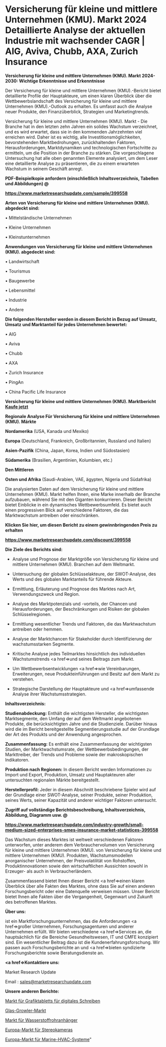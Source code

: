 # Versicherung für kleine und mittlere Unternehmen (KMU). Markt 2024 Detaillierte Analyse der aktuellen Industrie mit wachsender CAGR | AIG, Aviva, Chubb, AXA, Zurich Insurance

<strong>Versicherung für kleine und mittlere Unternehmen (KMU). Markt 2024-2030: Wichtige Erkenntnisse und Erkenntnisse</strong>

Der Versicherung für kleine und mittlere Unternehmen (KMU).-Bericht bietet detaillierte Profile der Hauptakteure, um einen klaren Überblick über die Wettbewerbslandschaft des Versicherung für kleine und mittlere Unternehmen (KMU).-Outlook zu erhalten. Es umfasst auch die Analyse neuer Produkte, den Finanzüberblick, Strategien und Marketingtrends.

Versicherung für kleine und mittlere Unternehmen (KMU). Markt - Die Branche hat in den letzten zehn Jahren ein solides Wachstum verzeichnet, und es wird erwartet, dass sie in den kommenden Jahrzehnten viel erreichen wird. Daher ist es wichtig, alle Investitionsmöglichkeiten, bevorstehenden Marktbedrohungen, zurückhaltenden Faktoren, Herausforderungen, Marktdynamiken und technologischen Fortschritte zu ermitteln, um die Position in der Branche zu stärken. Die vorgeschlagene Untersuchung hat alle oben genannten Elemente analysiert, um dem Leser eine detaillierte Analyse zu präsentieren, die zu einem erwarteten Wachstum in seinem Geschäft anregt.



<strong><b>PDF-Beispielkopie anfordern (einschließlich Inhaltsverzeichnis, Tabellen und Abbildungen) @ </b></strong>

<strong><a href=https://www.marketresearchupdate.com/sample/399558>

<strong>https://www.marketresearchupdate.com/sample/399558</u></a></strong></strong>



<strong>Arten von Versicherung für kleine und mittlere Unternehmen (KMU). abgedeckt sind:</strong>

• Mittelständische Unternehmen

• Kleine Unternehmen

• Kleinstunternehmen



<strong>Anwendungen von Versicherung für kleine und mittlere Unternehmen (KMU). abgedeckt sind:</strong>

• Landwirtschaft

• Tourismus

• Baugewerbe

• Lebensmittel

• Industrie

• Andere



<strong>Die folgenden Hersteller werden in diesem Bericht in Bezug auf Umsatz, Umsatz und Marktanteil für jedes Unternehmen bewertet:</strong>

• AIG

• Aviva

• Chubb

• AXA

• Zurich Insurance

• PingAn

• China Pacific Life Insurance



<strong>Versicherung für kleine und mittlere Unternehmen (KMU). Marktbericht <a href=https://www.marketresearchupdate.com/buynow/399558>Kaufe jetzt</a></strong>



<strong>Regionale Analyse Für Versicherung für kleine und mittlere Unternehmen (KMU). Märkte</strong>



<strong>Nordamerika</strong> (USA, Kanada und Mexiko)



<strong>Europa</strong> (Deutschland, Frankreich, Großbritannien, Russland und Italien)



<strong>Asien-Pazifik</strong> (China, Japan, Korea, Indien und Südostasien)



<strong>Südamerika</strong> (Brasilien, Argentinien, Kolumbien, etc.)



<strong>Den Mittleren</strong> 

<strong>Osten und Afrika</strong> (Saudi-Arabien, VAE, ägypten, Nigeria und Südafrika)

Die analysierten Daten auf dem Versicherung für kleine und mittlere Unternehmen (KMU). Markt helfen Ihnen, eine Marke innerhalb der Branche aufzubauen, während Sie mit den Giganten konkurrieren. Dieser Bericht bietet Einblicke in ein dynamisches Wettbewerbsumfeld. Es bietet auch einen progressiven Blick auf verschiedene Faktoren, die das Marktwachstum antreiben oder einschränken.



<strong>Klicken Sie hier, um diesen Bericht zu einem gewinnbringenden Preis zu erhalten
</strong>

<strong><a href=https://www.marketresearchupdate.com/discount/399558>https://www.marketresearchupdate.com/discount/399558</b></u></strong></a>



<strong>Die Ziele des Berichts sind:</strong>

- Analyse und Prognose der Marktgröße von Versicherung für kleine und mittlere Unternehmen (KMU). Branchen auf dem Weltmarkt.

- Untersuchung der globalen Schlüsselakteure, der SWOT-Analyse, des Werts und des globalen Marktanteils für führende Akteure.

- Ermittlung, Erläuterung und Prognose des Marktes nach Art, Verwendungszweck und Region.

- Analyse des Marktpotenzials und -vorteils, der Chancen und Herausforderungen, der Beschränkungen und Risiken der globalen Schlüsselregionen.

- Ermittlung wesentlicher Trends und Faktoren, die das Marktwachstum antreiben oder hemmen.

- Analyse der Marktchancen für Stakeholder durch Identifizierung der wachstumsstarken Segmente.

- Kritische Analyse jedes Teilmarktes hinsichtlich des individuellen Wachstumstrends <a href=>und</a> seines Beitrags zum Markt.

- Um Wettbewerbsentwicklungen <a href=>wie</a> Vereinbarungen, Erweiterungen, neue Produkteinführungen und Besitz auf dem Markt zu verstehen.

- Strategische Darstellung der Hauptakteure und <a href=>umfas</a>sende Analyse ihrer Wachstumsstrategien.



<strong>Inhaltsverzeichnis:</strong>



<strong>Studienabdeckung:</strong> Enthält die wichtigsten Hersteller, die wichtigsten Marktsegmente, den Umfang der auf dem Weltmarkt angebotenen Produkte, die berücksichtigten Jahre und die Studienziele. Darüber hinaus wird die im Bericht bereitgestellte Segmentierungsstudie auf der Grundlage der Art des Produkts und der Anwendung angesprochen.



<strong>Zusammenfassung:</strong> Es enthält eine Zusammenfassung der wichtigsten Studien, der Marktwachstumsrate, der Wettbewerbsbedingungen, der Markttreiber, der Trends und Probleme sowie der makroskopischen Indikatoren.



<strong>Produktion nach Regionen:</strong> In diesem Bericht werden Informationen zu Import und Export, Produktion, Umsatz und Hauptakteuren aller untersuchten regionalen Märkte bereitgestellt.



<strong>Herstellerprofil:</strong> Jeder in diesem Abschnitt beschriebene Spieler wird auf der Grundlage einer SWOT-Analyse, seiner Produkte, seiner Produktion, seines Werts, seiner Kapazität und anderer wichtiger Faktoren untersucht.



<strong><b>Zugriff auf vollständige Berichtsbeschreibung, Inhaltsverzeichnis, Abbildung, Diagramm usw. @ </b></strong>

<strong><a href=https://www.marketresearchupdate.com/industry-growth/small-medium-sized-enterprises-smes-insurance-market-statistices-399558>https://www.marketresearchupdate.com/industry-growth/small-medium-sized-enterprises-smes-insurance-market-statistices-399558</a></strong>

Das Wachstum dieses Marktes ist weltweit verschiedenen Faktoren unterworfen, unter anderem dem Verbrauchervolumen von Versicherung für kleine und mittlere Unternehmen (KMU). von Versicherung für kleine und mittlere Unternehmen (KMU). Produkten, Wachstumsmodellen anorganischer Unternehmen, der Preisvolatilität von Rohstoffen, Produktinnovationen sowie den wirtschaftlichen Aussichten sowohl in Erzeuger- als auch in Verbraucherländern.

Zusammenfassend bietet Ihnen dieser Bericht <a href=>einen</a> klaren Überblick über alle Fakten des Marktes, ohne dass Sie auf einen anderen Forschungsbericht oder eine Datenquelle verweisen müssen. Unser Bericht bietet Ihnen alle Fakten über die Vergangenheit, Gegenwart und Zukunft des betroffenen Marktes.



<strong>Über uns:</strong>

 ist ein Marktforschungsunternehmen, das die Anforderungen <a href=>großer</a> Unternehmen, Forschungsagenturen und anderer Unternehmen erfüllt. Wir bieten verschiedene <a href=>Services</a> an, die hauptsächlich für die Bereiche Gesundheitswesen, IT und CMFE konzipiert sind. Ein wesentlicher Beitrag dazu ist die Kundenerfahrungsforschung. Wir passen auch Forschungsberichte an und <a href=>bieten</a> syndizierte Forschungsberichte sowie Beratungsdienste an.



<strong><a href=>Kontaktiere uns:</a></strong>

Market Research Update

Email : sales@marketresearchupdate.com



<strong>Unsere anderen Berichte:</strong>

<a href=https://www.linkedin.com/pulse/digital-writing-graphics-tablets-market-size-region-outlook>Markt für Grafiktabletts für digitales Schreiben</a>

<a href=https://www.linkedin.com/pulse/glass-growler-market-top-leading-vendors-growlerfresh>Glas-Growler-Markt</a>

<a href=https://www.linkedin.com/pulse/hydrogen-tube-trailers-market-outlooks-2023>Markt für Wasserstoffrohranhänger</a>

<a href=https://www.linkedin.com/pulse/europe-stereo-cameras-market-2023-2030-coverage-overview>Europa-Markt für Stereokameras</a>

<a href=https://www.linkedin.com/pulse/europe-marine-hvac-systems-market-size-scope>Europa-Markt für Marine-HVAC-Systeme</a>"

